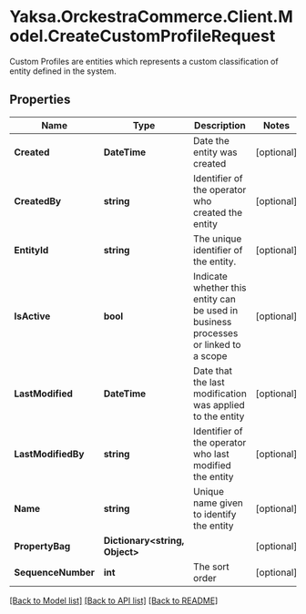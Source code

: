 # Yaksa.OrckestraCommerce.Client.Model.CreateCustomProfileRequest
Custom Profiles are entities which represents a custom classification of entity defined in the system.

## Properties

Name | Type | Description | Notes
------------ | ------------- | ------------- | -------------
**Created** | **DateTime** | Date the entity was created | [optional] 
**CreatedBy** | **string** | Identifier of the operator who created the entity | [optional] 
**EntityId** | **string** | The unique identifier of the entity. | [optional] 
**IsActive** | **bool** | Indicate whether this entity can be used in business processes or linked to a scope | [optional] 
**LastModified** | **DateTime** | Date that the last modification was applied to the entity | [optional] 
**LastModifiedBy** | **string** | Identifier of the operator who last modified the entity | [optional] 
**Name** | **string** | Unique name given to identify the entity | [optional] 
**PropertyBag** | **Dictionary&lt;string, Object&gt;** |  | [optional] 
**SequenceNumber** | **int** | The sort order | [optional] 

[[Back to Model list]](../README.md#documentation-for-models) [[Back to API list]](../README.md#documentation-for-api-endpoints) [[Back to README]](../README.md)

